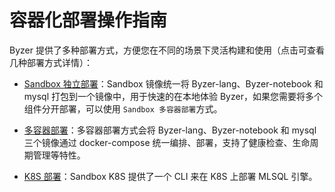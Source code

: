 # 容器化部署操作指南

Byzer 提供了多种部署方式，方便您在不同的场景下灵活构建和使用（点击可查看几种部署方式详情）：

- [Sandbox 独立部署](/byzer-lang/zh-cn/installation/containerized_deployment/sandbox-standalone.md)：Sandbox 镜像统一将 Byzer-lang、Byzer-notebook 和 mysql 打包到一个镜像中，用于快速的在本地体验 Byzer，如果您需要将多个组件分开部署，可以使用 `Sandbox 多容器部署`方式。

- [多容器部署](/byzer-lang/zh-cn/installation/containerized_deployment/muti-continer.md)：多容器部署方式会将 Byzer-lang、Byzer-notebook 和 mysql 三个镜像通过 docker-compose 统一编排、部署，支持了健康检查、生命周期管理等特性。

- [K8S 部署](/byzer-lang/zh-cn/installation/containerized_deployment/K8S-deployment.md)：Sandbox K8S 提供了一个 CLI 来在 K8S 上部署 MLSQL 引擎。
